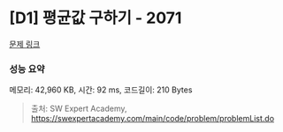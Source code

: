 # [D1] 평균값 구하기 - 2071 

[문제 링크](https://swexpertacademy.com/main/code/problem/problemDetail.do?contestProbId=AV5QRnJqA5cDFAUq) 

### 성능 요약

메모리: 42,960 KB, 시간: 92 ms, 코드길이: 210 Bytes



> 출처: SW Expert Academy, https://swexpertacademy.com/main/code/problem/problemList.do
